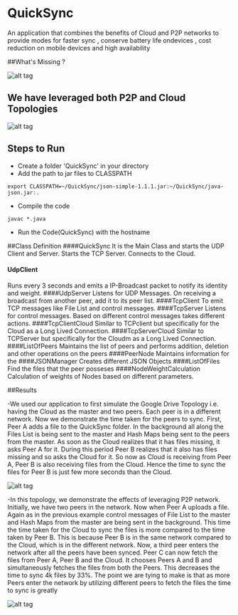 # QuickSync
An application that combines the benefits of Cloud and P2P networks to provide modes for faster sync , conserve battery life ondevices , cost reduction on mobile devices and high availability

##What's Missing ?

![alt tag](https://github.com/vish1562/QuickSync/blob/master/img/GD%2BBittorent.png)

## We have leveraged both P2P and Cloud Topologies

![alt tag](https://github.com/vish1562/QuickSync/blob/master/img/P2P.png)

## Steps to Run

- Create a folder 'QuickSync' in your directory
- Add the path to jar files to CLASSPATH

``export CLASSPATH=~/QuickSync/json-simple-1.1.1.jar:~/QuickSync/java-json.jar:.``
- Compile the code

``javac *.java``

- Run the Code(QuickSync) with the hostname 

##Class Definition
####QuickSync
It is the Main Class and starts the UDP Client and Server.  Starts the TCP Server. Connects to the Cloud.
####	UdpClient	
Runs every 3 seconds and emits a IP-Broadcast packet to notify its identity and weight.
####UdpServer
Listens for UDP Messages. On receiving a broadcast from another peer, add it to its peer list.
####TcpClient
To emit TCP messages like File List and control messages.
####TcpServer
Listens for control messages. Based on different control messages takes different actions.
####TcpClientCloud
Similar to TCPclient but specifically for the Cloud as a Long Lived Connection.
####TcpServerCloud
Similar to TCPServer but specifically for the Cloudm as a Long Lived Connection.
####ListOfPeers
Maintains the list of peers and performs addition, deletion and other operations on the peers
####PeerNode
Maintains information for the 
####JSONManager
Creates different JSON Objects
####ListOfFiles	
Find the files that the peer posseses
####NodeWeightCalculation	
Calculation of weights of Nodes based on different parameters.


##Results

-We used our application to first simulate the Google Drive Topology i.e. having the Cloud as the master and two peers. Each peer is in a different network. Now we demonstrate the time taken for the peers to sync.  First, Peer A adds a file to the QuickSync folder. In the background all along the Files List is being sent to the master and Hash Maps being sent to the peers from the master. As soon as the Cloud realizes that it has files missing, it asks Peer A for it.  During this period Peer B realizes that it also has files missing and so asks the Cloud for it.  So now as Cloud is receiving from Peer A, Peer B is also receiving files from the Cloud. Hence the time to sync the files for Peer B is just few more seconds than the Cloud.

![alt tag](https://github.com/vish1562/QuickSync/blob/master/img/Topo.png)

-In this topology, we demonstrate the effects of leveraging P2P network.  Initially, we have two peers in the network. Now when Peer A uploads a file. Again as in the previous example control messages of File List to the master and Hash Maps from the master are being sent in the background.  This time the time taken for the Cloud to sync the files is more compared to the time taken by Peer B. This is because Peer B is in the same network compared to the Cloud, which is in the different network.  Now, a third peer enters the network after all the peers have been synced.  Peer C can now fetch the files from Peer A, Peer B and the Cloud. It chooses Peers A and B and simultaneously fetches the files from both the Peers. This decreases the time to sync 4k files by 33%. The point we are tying to make is that as more Peers enter the network by utilizing different peers to fetch the files the time to sync  is greatly 

![alt tag](https://github.com/vish1562/QuickSync/blob/master/img/Topo2.png)

